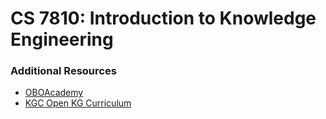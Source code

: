 # CS 7810: Introduction to Knowledge Engineering

### Additional Resources
* [OBOAcademy](https://oboacademy.github.io/obook/)
* [KGC Open KG Curriculum](https://github.com/KGConf/open-kg-curriculum)
